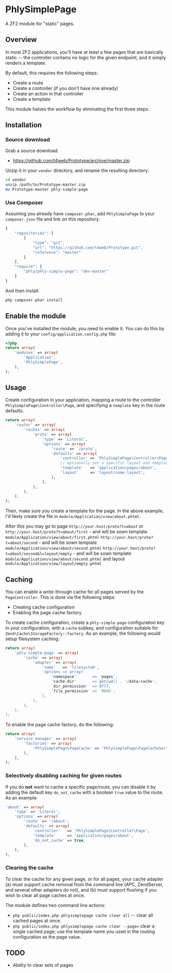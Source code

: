 # PhlySimplePage

A ZF2 module for "static" pages.

## Overview

In most ZF2 applications, you'll have at least a few pages that are basically
static -- the controller contains no logic for the given endpoint, and it 
simply renders a template.

By default, this requires the following steps:

- Create a route
- Create a controller (if you don't have one already)
- Create an action in that controller
- Create a template

This module halves the workflow by eliminating the first three steps.

## Installation

### Source download

Grab a source download:

- https://github.com/t4web/Prototype/archive/master.zip

Unzip it in your `vendor` directory, and rename the resulting directory:

```sh
cd vendor
unzip /path/to/Prototype-master.zip
mv Prototype-master phly-simple-page
```

### Use Composer

Assuming you already have `composer.phar`, add `PhlySimplePage` to your
`composer.json` file and link on this repository:

```js
{
    "repositories": [
        {
            "type": "git",
            "url": "https://github.com/t4web/Prototype.git",
            "reference": "master"
        }
    ],
    "require": {
        "phly/phly-simple-page": "dev-master"
    }
}
```

And then install:

```sh
php composer.phar install
```

## Enable the module

Once you've installed the module, you need to enable it. You can do this by 
adding it to your `config/application.config.php` file:

```php
<?php
return array(
    'modules' => array(
        'Application',
        'PhlySimplePage',
    ),
);
```

## Usage

Create configuration in your application, mapping a route to the controller
`PhlySimplePage\Controller\Page`, and specifying a `template` key in the route
defaults.

```php
return array(
    'router' => array(
        'routes' => array(
            'proto' => array(
                'type' => 'Literal',
                'options' => array(
                    'route' => '/proto',
                    'defaults' => array(
                        'controller' => 'PhlySimplePage\Controller\Page',
                        // optionally set a specific layout and template for this page
                        'template'   => 'application/pages/about',
                        'layout'     => 'layout/some-layout',
                    ),
                ),
            ),
        ),
    ),
);
```

Then, make sure you create a template for the page. In the above example, I'd 
likely create the file in `module/Application/view/about.phtml`.

After this you may go to page `http://your.host/proto?t=about` 
or 
`http://your.host/proto?t=about/first` - and will be sown template `module/Application/view/about/first.phtml`
`http://your.host/proto?t=about/second` - and will be sown template `module/Application/view/about/second.phtml`
`http://your.host/proto?t=about/second&l=layout/empty` - and will be sown template `module/Application/view/about/second.phtml`
and layout `module/Application/view/layout/empty.phtml`

## Caching

You can enable a write-through cache for all pages served by the
`PageController`. This is done via the following steps:

- Creating cache configuration
- Enabling the page cache factory

To create cache configuration, create a `phly-simple-page` configuration key in
your configuration, with a `cache` subkey, and configuration suitable for
`Zend\Cache\StorageFactory::factory`. As an example, the following would setup
filesystem caching:

```php
return array(
    'phly-simple-page' => array(
        'cache' => array(
            'adapter' => array(
                'name'   => 'filesystem',
                'options => array(
                    'namespace'       => 'pages',
                    'cache_dir'       => getcwd() . '/data/cache',
                    'dir_permission'  => 0777,
                    'file_permission' => '0666',
                ),
            ),
        ),
    ),
);
```

To enable the page cache factory, do the following:

```php
return array(
    'service_manager' => array(
        'factories' => array(
            'PhlySimplePage\PageCache' => 'PhlySimplePage\PageCacheService',
        ),
    ),
);
```

### Selectively disabling caching for given routes

If you do **not** want to cache a specific page/route, you can disable it by
adding the default key `do_not_cache` with a boolean `true` value to the route.
As an example:

```php
'about' => array(
    'type' => 'Literal',
    'options' => array(
        'route' => '/about',
        'defaults' => array(
            'controller'   => 'PhlySimplePage\Controller\Page',
            'template'     => 'application/pages/about',
            'do_not_cache' => true,
        ),
    ),
),
```

### Clearing the cache

To clear the cache for any given page, or for all pages, your cache adapter (a)
must support cache removal from the command line (APC, ZendServer, and several
other adapters do not), and (b) must support flushing if you wish to clear all
page caches at once.

The module defines two command line actions:

- `php public/index.php phlysimplepage cache clear all` -- clear all cached
  pages at once.
- `php public/index.php phlysimplepage cache clear --page=` clear a single
  cached page; use the template name you used in the routing configuration as
  the page value.

## TODO

- Ability to clear sets of pages
